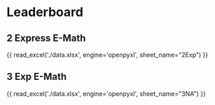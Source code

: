 # Leaderboard

## <b> 2 Express E-Math </b>

{{ read_excel('./data.xlsx', engine='openpyxl', sheet_name="2Exp") }}

## <b> 3 Exp E-Math </b>

{{ read_excel('./data.xlsx', engine='openpyxl', sheet_name="3NA") }}


